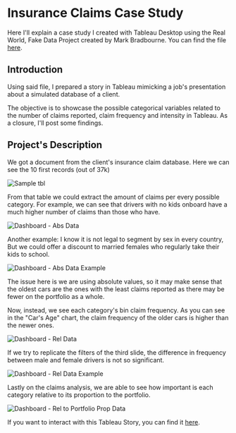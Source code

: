 # Insurance Claims Case Study
Here I'll explain a case study I created with Tableau Desktop using the Real World, Fake Data Project created by Mark Bradbourne. You can find the file [here](https://sonsofhierarchies.com/real-world-fake-data/). 

## Introduction

Using said file, I prepared a story in Tableau mimicking a job's presentation about a simulated database of a client.

The objective is to showcase the possible categorical variables related to the number of claims reported, claim frequency and intensity in Tableau. As a closure, I'll post some findings.

## Project's Description

We got a document from the client's insurance claim database. Here we can see the 10 first records (out of 37k)

![Sample tbl](https://github.com/user-attachments/assets/7820d94d-98e4-49b8-9212-693e147e43f9)

From that table we could extract the amount of claims per every possible category. For example, we can see that drivers with no kids onboard have a much higher number of claims than those who have.

![Dashboard - Abs Data](https://github.com/user-attachments/assets/1485a239-34c7-4439-8e35-5f86a126aa90)

Another example: I know it is not legal to segment by sex in every country, But we could offer a discount to married females who regularly take their kids to school.

![Dashboard - Abs Data Example](https://github.com/user-attachments/assets/3a96b753-80d3-497d-9fdb-882b25898d60)

The issue here is we are using absolute values, so it may make sense that the oldest cars are the ones with the least claims reported as there may be fewer on the portfolio as a whole.

Now, instead, we see each category's bin claim frequency. As you can see in the "Car's Age" chart, the claim frequency of the older cars is higher than the newer ones.

![Dashboard - Rel Data](https://github.com/user-attachments/assets/dddc3f74-8703-4ff1-82dc-e5fd79258c3e)

If we try to replicate the filters of the third slide, the difference in frequency between male and female drivers is not so significant.

![Dashboard - Rel Data Example](https://github.com/user-attachments/assets/f2c0de48-64c5-426c-9c48-9c1932db9105)

Lastly on the claims analysis, we are able to see how important is each category relative to its proportion to the portfolio.

![Dashboard - Rel to Portfolio Prop Data](https://github.com/user-attachments/assets/16bce255-642a-4ed6-9be7-5cb4b75efd4b)


If you want to interact with this Tableau Story, you can find it [here](https://public.tableau.com/views/InsurancePoliciesProjectRealWorldFakeData/InsurancePolicies-ClaimsReported?:language=es-ES&:sid=&:redirect=auth&:display_count=n&:origin=viz_share_link).


